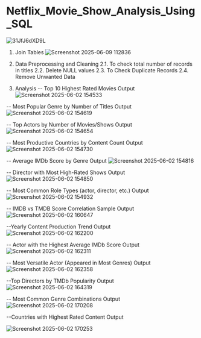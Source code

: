 # Netflix_Movie_Show_Analysis_Using_SQL
![31JfJ6dXD9L](https://github.com/user-attachments/assets/5085c0e7-19d2-4c5f-8d86-4a938b1321c1)

1.	Join Tables
   ![Screenshot 2025-06-09 112836](https://github.com/user-attachments/assets/68fd5073-e50b-4fc5-a462-9485a81ac241)

2.	Data Preprocessing and Cleaning 
2.1.	To check total number of records in titles
2.2.	Delete NULL values 
2.3.	To Check Duplicate Records
2.4.	Remove Unwanted Data 

4. Analysis 
-- Top 10 Highest Rated Movies
   Output
   ![Screenshot 2025-06-02 154533](https://github.com/user-attachments/assets/927ddf8d-b1b4-4b44-8e86-f543438a9b09)

-- Most Popular Genre by Number of Titles
   Output
   ![Screenshot 2025-06-02 154619](https://github.com/user-attachments/assets/2f89b1b7-205b-4864-9b9b-97a5932a2456)

-- Top Actors by Number of Movies/Shows
   Output
   ![Screenshot 2025-06-02 154654](https://github.com/user-attachments/assets/a75aa8fe-4473-4ccc-80df-bf86eb536273)

-- Most Productive Countries by Content Count
   Output
   ![Screenshot 2025-06-02 154730](https://github.com/user-attachments/assets/d596d1c0-8163-490c-a962-8a44540658d6)

-- Average IMDb Score by Genre
   Output
   ![Screenshot 2025-06-02 154816](https://github.com/user-attachments/assets/107e4513-9a7c-410c-ace6-a2f2fb0cc725)

-- Director with Most High-Rated Shows
   Output
   ![Screenshot 2025-06-02 154850](https://github.com/user-attachments/assets/e1e16876-837d-486c-ac88-557d338fae71)

-- Most Common Role Types (actor, director, etc.)
   Output
   ![Screenshot 2025-06-02 154932](https://github.com/user-attachments/assets/80b7956e-4a39-4f65-b345-a3063abf391f)

-- IMDB vs TMDB Score Correlation Sample
   Output
   ![Screenshot 2025-06-02 160647](https://github.com/user-attachments/assets/ce313807-6a3e-479f-a2d6-3e4200fc53a7)

--Yearly Content Production Trend
   Output
   ![Screenshot 2025-06-02 162200](https://github.com/user-attachments/assets/68dd7ce2-bce9-4b4c-b0af-4ab6000ecf7b)

-- Actor with the Highest Average IMDb Score
   Output
   ![Screenshot 2025-06-02 162311](https://github.com/user-attachments/assets/d675fe32-5a85-4f1c-9aae-c87c029a4271)

-- Most Versatile Actor (Appeared in Most Genres)
   Output
   ![Screenshot 2025-06-02 162358](https://github.com/user-attachments/assets/67c2ffca-3956-470e-ae11-5cacc0ac3812)

--Top Directors by TMDb Popularity
   Output
   ![Screenshot 2025-06-02 164319](https://github.com/user-attachments/assets/993740aa-417c-47c4-b4c3-ef09b8ec858e)

-- Most Common Genre Combinations
   Output
   ![Screenshot 2025-06-02 170208](https://github.com/user-attachments/assets/9a47b922-1d5a-4860-a75f-bcb7f2aa88e7)

--Countries with Highest Rated Content
   Output
   
   ![Screenshot 2025-06-02 170253](https://github.com/user-attachments/assets/b3e77a23-9d87-4a31-8b69-5bcec29dc1fd)
